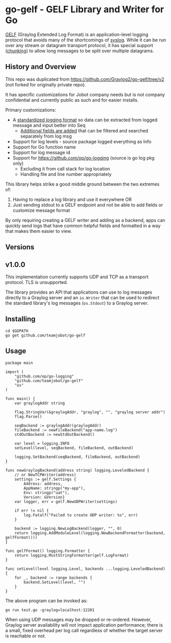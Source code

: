 go-gelf - GELF Library and Writer for Go
========================================

[GELF] (Graylog Extended Log Format) is an application-level logging
protocol that avoids many of the shortcomings of [syslog]. While it
can be run over any stream or datagram transport protocol, it has
special support ([chunking]) to allow long messages to be split over
multiple datagrams.

History and Overview
------
This repo was duplicated from https://github.com/Graylog2/go-gelf/tree/v2 (not forked for originally private repo).

It has specific customizations for Jobot company needs but is not company confidential and currently public as such and for easier installs.

Primary customizations:

- A [standardized logging format](gelf.go) so data can be extracted from logged message and input better into Seq
  - [Additional fields are added](https://github.com/teamjobot/go-gelf/blob/main/message.go#L176) that can be filtered and searched separately from log msg
- Support for log levels - source package logged everything as Info
- Support for Go function name
- Support for log message id
- Support for https://github.com/op/go-logging (source is go log pkg only)
  - Excluding it from call stack for log location
  - Handling file and line number appropriately

This library helps strike a good middle ground between the two extremes of:
1. Having to replace a log library and use it everywhere OR
2. Just sending stdout to a GELF endpoint and not be able to add fields or customize message format

By only requiring creating a GELF writer and adding as a backend, apps can quickly send logs that have common
helpful fields and formatted in a way that makes them easier to view.

Versions
--------

v1.0.0
------

This implementation currently supports UDP and TCP as a transport
protocol. TLS is unsupported.

The library provides an API that applications can use to log messages
directly to a Graylog server and an `io.Writer` that can be used to
redirect the standard library's log messages (`os.Stdout`) to a
Graylog server.

[GELF]: http://docs.graylog.org/en/2.2/pages/gelf.html
[syslog]: https://tools.ietf.org/html/rfc5424
[chunking]: http://docs.graylog.org/en/2.2/pages/gelf.html#chunked-gelf


Installing
----------
	cd $GOPATH
    go get github.com/teamjobot/go-gelf

Usage
-----

```golang
package main

import (
	"github.com/op/go-logging"
	"github.com/teamjobot/go-gelf"
	"os"
)

func main() {
	var graylogAddr string

	flag.StringVar(&graylogAddr, "graylog", "", "graylog server addr")
	flag.Parse()

	seqBackend := graylogAddr(graylogAddr)
	fileBackend := newFileBackend("app-name.log")
	stdOutBackend := newStdOutBackend()

	var level = logging.INFO
	setLevel(level, seqBackend, fileBackend, outBackend)

	logging.SetBackend(seqBackend, fileBackend, outBackend)
}

func newGraylogBackend(address string) logging.LeveledBackend {
	// or NewTCPWriter(address)
	settings := gelf.Settings {
        Address: address,
		AppName: stringp("my-app"), 
		Env: stringp("uat"), 
		Version: &Version}
	var logger, err = gelf.NewUDPWriter(settings)

	if err != nil {
		log.Fatalf("Failed to create UDP writer: %s", err)
	}

	backend := logging.NewLogBackend(logger, "", 0)
	return logging.AddModuleLevel(logging.NewBackendFormatter(backend, gelfFormat()))
}

func gelfFormat() logging.Formatter {
	return logging.MustStringFormatter(gelf.LogFormat)
}

func setLevel(level logging.Level, backends ...logging.LeveledBackend) {
	for _, backend := range backends {
		backend.SetLevel(level, "")
	}
}

```
The above program can be invoked as:

    go run test.go -graylog=localhost:12201

When using UDP messages may be dropped or re-ordered. However, Graylog
server availability will not impact application performance; there is
a small, fixed overhead per log call regardless of whether the target
server is reachable or not.
